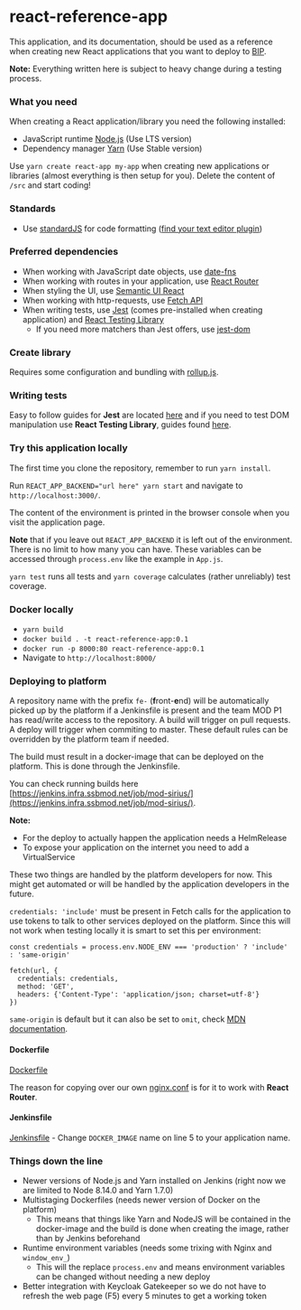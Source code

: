 # react-reference-app
This application, and its documentation, should be used as a reference when creating new React applications that you want to 
deploy to [BIP](https://github.com/statisticsnorway/platform).

**Note:** Everything written here is subject to heavy change during a testing process.

### What you need
When creating a React application/library you need the following installed: 
* JavaScript runtime [Node.js](https://nodejs.org/en/) (Use LTS version)
* Dependency manager [Yarn](https://yarnpkg.com/en/) (Use Stable version)

Use `yarn create react-app my-app` when creating new applications or libraries (almost everything is then setup for you).
Delete the content of `/src` and start coding!

### Standards
* Use [standardJS](https://standardjs.com/) for code formatting ([find your text editor plugin](https://standardjs.com/#are-there-text-editor-plugins))

### Preferred dependencies
* When working with JavaScript date objects, use [date-fns](https://date-fns.org/)
* When working with routes in your application, use [React Router](https://reacttraining.com/react-router/web/guides/quick-start)
* When styling the UI, use [Semantic UI React](https://react.semantic-ui.com/)
* When working with http-requests, use [Fetch API](https://developer.mozilla.org/en-US/docs/Web/API/Fetch_API)
* When writing tests, use [Jest](https://jestjs.io/en/) (comes pre-installed when creating application) and [React Testing Library](https://testing-library.com/react)
  * If you need more matchers than Jest offers, use [jest-dom](https://github.com/gnapse/jest-dom)

### Create library
Requires some configuration and bundling with [rollup.js](https://rollupjs.org/guide/en).

### Writing tests
Easy to follow guides for **Jest** are located [here](https://jestjs.io/docs/en/tutorial-react) and if you need to test
DOM manipulation use **React Testing Library**, guides found [here](https://testing-library.com/docs/react-testing-library/intro).

### Try this application locally
The first time you clone the repository, remember to run `yarn install`.

Run `REACT_APP_BACKEND="url here" yarn start` and navigate to `http://localhost:3000/`.

The content of the environment is printed in the browser console when you visit the application page.

**Note** that if you leave out `REACT_APP_BACKEND` it is left out of the environment. There is no limit to how many you can have.
These variables can be accessed through `process.env` like the example in `App.js`.

`yarn test` runs all tests and `yarn coverage` calculates (rather unreliably) test coverage.

### Docker locally
* `yarn build`
* `docker build . -t react-reference-app:0.1`
* `docker run -p 8000:80 react-reference-app:0.1`
* Navigate to `http://localhost:8000/`

### Deploying to platform
A repository name with the prefix `fe-` (**f**ront-**e**nd) will be automatically picked up by the platform if a Jenkinsfile 
is present and the team MOD P1 has read/write access to the repository. A build will trigger on pull requests. A deploy will 
trigger when commiting to master. These default rules can be overridden by the platform team if needed.

The build must result in a docker-image that can be deployed on the platform. This is done through the Jenkinsfile.

You can check running builds here [https://jenkins.infra.ssbmod.net/job/mod-sirius/](https://jenkins.infra.ssbmod.net/job/mod-sirius/).

**Note:**
* For the deploy to actually happen the application needs a HelmRelease
* To expose your application on the internet you need to add a VirtualService

These two things are handled by the platform developers for now. This might get automated or will be handled by the application
developers in the future.

`credentials: 'include'` must be present in Fetch calls for the application to use tokens to talk to other services deployed
on the platform. Since this will not work when testing locally it is smart to set this per environment:
```
const credentials = process.env.NODE_ENV === 'production' ? 'include' : 'same-origin'

fetch(url, {
  credentials: credentials,
  method: 'GET',
  headers: {'Content-Type': 'application/json; charset=utf-8'}
})
```
`same-origin` is default but it can also be set to `omit`, check [MDN documentation](https://developer.mozilla.org/en-US/docs/Web/API/Request/credentials).

#### Dockerfile
[Dockerfile](https://github.com/statisticsnorway/fe-react-reference-app/blob/master/Dockerfile)

The reason for copying over our own [nginx.conf](https://github.com/statisticsnorway/fe-react-reference-app/blob/master/nginx.conf) 
is for it to work with **React Router**.

#### Jenkinsfile
[Jenkinsfile](https://github.com/statisticsnorway/fe-react-reference-app/blob/master/Jenkinsfile) - Change `DOCKER_IMAGE` name on line 5 to your application name.

### Things down the line
* Newer versions of Node.js and Yarn installed on Jenkins (right now we are limited to Node 8.14.0 and Yarn 1.7.0)
* Multistaging Dockerfiles (needs newer version of Docker on the platform)
  * This means that things like Yarn and NodeJS will be contained in the docker-image and the build is done when creating 
    the image, rather than by Jenkins beforehand
* Runtime environment variables (needs some trixing with Nginx and `window_env_`)
  * This will the replace `process.env` and means environment variables can be changed without needing a new deploy
* Better integration with Keycloak Gatekeeper so we do not have to refresh the web page (F5) every 5 minutes to 
  get a working token
